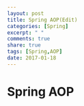 ```yaml
---
layout: post
title: Spring AOP(Edit)
categories: [Spring]
excerpt: " "
comments: true
share: true
tags: [Spring,AOP]
date: 2017-01-18
---
```


# **Spring AOP**
